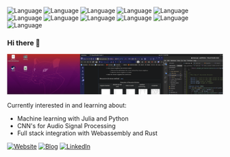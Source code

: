 ![Language](https://img.shields.io/static/v1?label=&message=C&color=informational&logo=C&logoColor=white)
![Language](https://img.shields.io/static/v1?label=&message=C%2B%2B&color=blue&logo=C%2B%2B)
![Language](https://img.shields.io/static/v1?label=&message=Rust&color=black&logo=Rust)
![Language](https://img.shields.io/static/v1?label=&message=Java&color=orange&logo=Java)
![Language](https://img.shields.io/static/v1?label=&message=Swift&color=red&logo=Swift&logoColor=white)
![Language](https://img.shields.io/static/v1?label=&message=Python&color=blue&logo=Python&logoColor=white)
![Language](https://img.shields.io/static/v1?label=&message=Julia&color=purple&logo=Julia&logoColor=white)
![Language](https://img.shields.io/static/v1?label=&message=JavaScript&color=yellow&logo=JavaScript&logoColor=white)
![Language](https://img.shields.io/static/v1?label=&message=TypeScript&color=blue&logo=TypeScript)
![Language](https://img.shields.io/static/v1?label=&message=SQL&color=blue&logo=SQLite)
![Language](https://img.shields.io/static/v1?label=&message=MongoDB&color=green&logo=MongoDB&logoColor=white)

### Hi there 👋

![maze](images/maze_banner.png)
<!--![game_of_life](https://upload.wikimedia.org/wikipedia/commons/0/07/Game_of_life_pulsar.gif)-->

Currently interested in and learning about:

- Machine learning with Julia and Python
- CNN's for Audio Signal Processing
- Full stack integration with Webassembly and Rust

<!--
**calvang/calvang** is a ✨ _special_ ✨ repository because its `README.md` (this file) appears on your GitHub profile.

Here are some ideas to get you started:

- 🔭 I’m currently working on ...
- 🌱 I’m currently learning ...
- 👯 I’m looking to collaborate on ...
- 🤔 I’m looking for help with ...
- 💬 Ask me about ...
- 📫 How to reach me: ...
- 😄 Pronouns: ...
- ⚡ Fun fact: ...
-->
<a href="https://calvang.github.io"><img src="https://img.shields.io/static/v1?label=Visit&message=Website&style=social&logo=Github" alt="Website"></a>
<a href="http://calvang.github.io/#/Blog"><img src="https://img.shields.io/static/v1?label=View&message=Blog&style=social&logo=Markdown&logoColor=orange" alt="Blog"></a>
<a href="https://www.linkedin.com/in/calvin-huang-9385ba165/"><img src="https://img.shields.io/static/v1?label=Connect&message=LinkedIn&style=social&logo=LinkedIn&logoColor=blue" alt="LinkedIn"></a>
